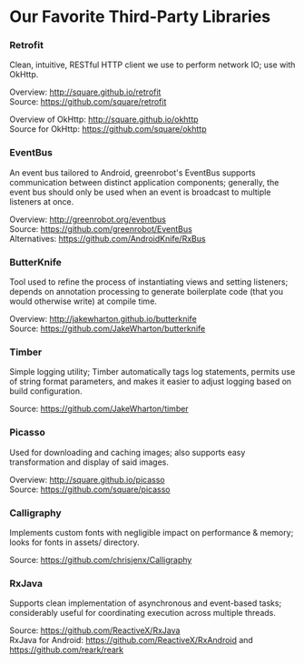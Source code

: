 # Our Favorite Third-Party Libraries

### Retrofit

Clean, intuitive, RESTful HTTP client we use to perform network IO; use with OkHttp.

Overview: <http://square.github.io/retrofit> <br/>
Source: <https://github.com/square/retrofit>

Overview of OkHttp: <http://square.github.io/okhttp> <br/>
Source for OkHttp: <https://github.com/square/okhttp>

### EventBus

An event bus tailored to Android, greenrobot's EventBus supports communication between distinct application components; generally, the event bus should only be used when an event is broadcast to multiple listeners at once.  

Overview: <http://greenrobot.org/eventbus> <br/>
Source: <https://github.com/greenrobot/EventBus> <br/>
Alternatives: <https://github.com/AndroidKnife/RxBus>

### ButterKnife

Tool used to refine the process of instantiating views and setting listeners; depends on annotation processing to generate boilerplate code (that you would otherwise write) at compile time.

Overview: <http://jakewharton.github.io/butterknife> <br/>
Source: <https://github.com/JakeWharton/butterknife>

### Timber

Simple logging utility; Timber automatically tags log statements, permits use of string format parameters, and makes it easier to adjust logging based on build configuration.

Source: <https://github.com/JakeWharton/timber>

### Picasso

Used for downloading and caching images; also supports easy transformation and display of said images. 

Overview: <http://square.github.io/picasso> <br/>
Source: <https://github.com/square/picasso>

### Calligraphy

Implements custom fonts with negligible impact on performance & memory; looks for fonts in assets/ directory.

Source: <https://github.com/chrisjenx/Calligraphy>

### RxJava

Supports clean implementation of asynchronous and event-based tasks; considerably useful for coordinating execution across multiple threads.  

Source: <https://github.com/ReactiveX/RxJava> <br/>
RxJava for Android: <https://github.com/ReactiveX/RxAndroid> and <https://github.com/reark/reark>
